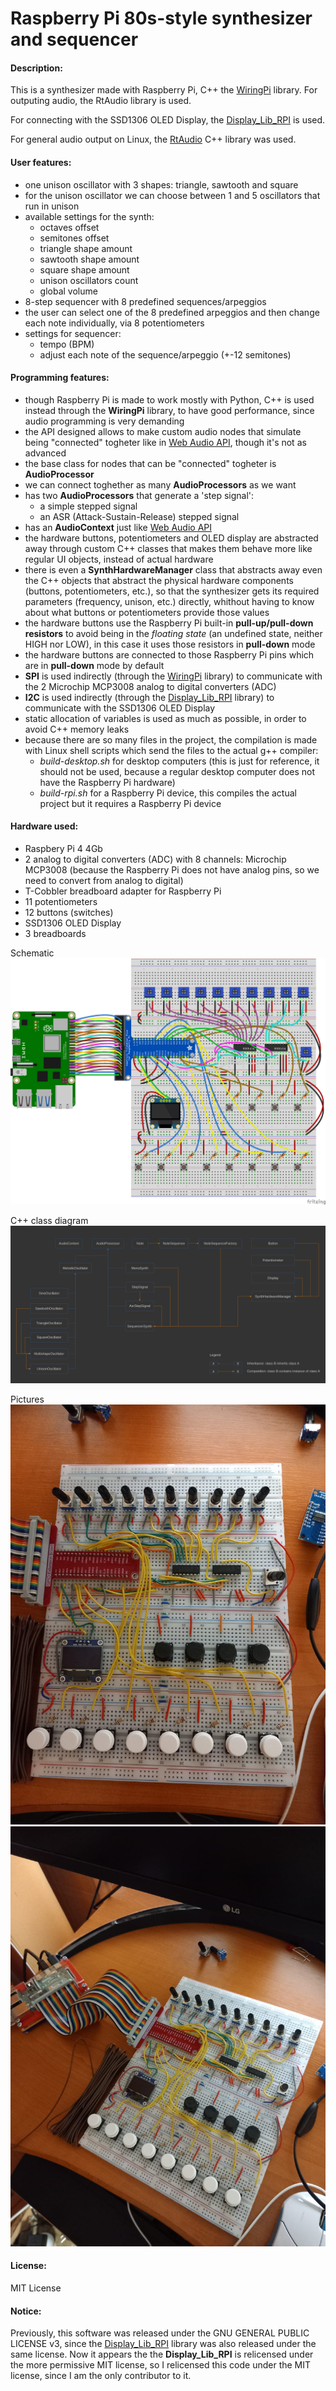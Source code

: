 # Raspberry Pi 80s-style synthesizer and sequencer

#### Description:
This is a synthesizer made with Raspberry Pi, C++ the [WiringPi](https://github.com/WiringPi/WiringPi) library.
For outputing audio, the RtAudio library is used.

For connecting with the SSD1306 OLED Display, the [Display_Lib_RPI](https://github.com/gavinlyonsrepo/Display_Lib_RPI) is used.

For general audio output on Linux, the [RtAudio](https://github.com/thestk/rtaudio) C++ library was used.

#### User features:
* one unison oscillator with 3 shapes: triangle, sawtooth and square
* for the unison oscillator we can choose between 1 and 5 oscillators that run in unison
* available settings for the synth:
    * octaves offset
    * semitones offset
    * triangle shape amount
    * sawtooth shape amount
    * square shape amount
    * unison oscillators count
    * global volume
* 8-step sequencer with 8 predefined sequences/arpeggios
* the user can select one of the 8 predefined arpeggios and then change each note individually, via 8 potentiometers
* settings for sequencer:
    * tempo (BPM)
    * adjust each note of the sequence/arpeggio (+-12 semitones)

#### Programming features:
* though Raspberry Pi is made to work mostly with Python, C++ is used instead through the **WiringPi** library, to have good performance, since audio programming is very demanding
* the API designed allows to make custom audio nodes that simulate being "connected" togheter like in [Web Audio API](https://developer.mozilla.org/en-US/docs/Web/API/Web_Audio_API), though it's not as advanced
* the base class for nodes that can be "connected" togheter is **AudioProcessor**
* we can connect toghether as many **AudioProcessors** as we want
* has two **AudioProcessors** that generate a 'step signal':
    * a simple stepped signal
    * an ASR (Attack-Sustain-Release) stepped signal
* has an **AudioContext** just like [Web Audio API](https://developer.mozilla.org/en-US/docs/Web/API/Web_Audio_API)
* the hardware buttons, potentiometers and OLED display are abstracted away through custom C++ classes that makes them behave more like regular UI objects, instead of actual hardware
* there is even a **SynthHardwareManager** class that abstracts away even the C++ objects that abstract the physical hardware components (buttons, potentiometers, etc.), so that the synthesizer gets its required parameters (frequency, unison, etc.) directly, whithout having to know about what buttons or potentiometers provide those values
* the hardware buttons use the Raspberry Pi built-in **pull-up/pull-down resistors** to avoid being in the *floating state* (an undefined state, neither HIGH nor LOW), in this case it uses those resistors in **pull-down** mode
* the hardware buttons are connected to those Raspberry Pi pins which are in **pull-down** mode by default
* **SPI** is used indirectly (through the [WiringPi](https://github.com/WiringPi/WiringPi) library) to communicate with the 2 Microchip MCP3008 analog to digital converters (ADC)
* **I2C** is used indirectly (through the [Display_Lib_RPI](https://github.com/gavinlyonsrepo/Display_Lib_RPI) library) to communicate with the SSD1306 OLED Display
* static allocation of variables is used as much as possible, in order to avoid C++ memory leaks
* because there are so many files in the project, the compilation is made with Linux shell scripts which send the files to the actual g++ compiler:
    * *build-desktop.sh* for desktop computers (this is just for reference, it should not be used, because a regular desktop computer does not have the Raspberry Pi hardware)
    * *build-rpi.sh* for a Raspberry Pi device, this compiles the actual project but it requires a Raspberry Pi device

#### Hardware used:
* Raspbery Pi 4 4Gb
* 2 analog to digital converters (ADC) with 8 channels: Microchip MCP3008 (because the Raspberry Pi does not have analog pins, so we need to convert from analog to digital)
* T-Cobbler breadboard adapter for Raspberry Pi
* 11 potentiometers
* 12 buttons (switches)
* SSD1306 OLED Display
* 3 breadboards

Schematic
![schematic](doc/synth80s-rasp-pi-breadboard-schematic.png)

C++ class diagram
![class-diagram](doc/class-diagram.png)

Pictures
![picture-1](doc/picture-1.jpeg)
![picture-2](doc/picture-2.jpeg)

#### License:
MIT License

#### Notice:
Previously, this software was released under the GNU GENERAL PUBLIC LICENSE v3, since the [Display_Lib_RPI](https://github.com/gavinlyonsrepo/Display_Lib_RPI) library was also released under the same license. Now it appears the the **Display_Lib_RPI** is relicensed under the more permissive MIT license, so I relicensed this code under the MIT license, since I am the only contributor to it.